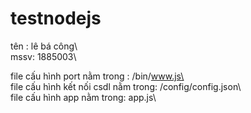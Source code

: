 # testnodejs

tên : lê bá công\  
mssv: 1885003\  

file cấu hình port nằm trong : /bin/www.js\  
file cấu hình kết nối csdl nằm trong: /config/config.json\  
file cấu hình app nằm trong: app.js\  

